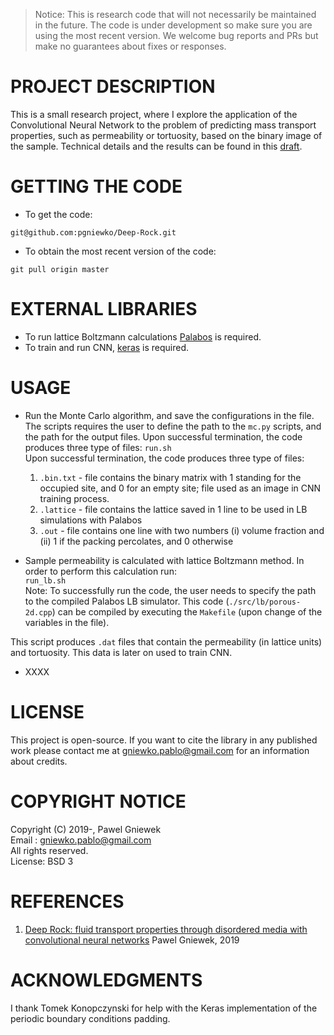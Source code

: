 >Notice: This is research code that will not necessarily be maintained in the future.
>The code is under development so make sure you are using the most recent version.
>We welcome bug reports and PRs but make no guarantees about fixes or responses.

PROJECT DESCRIPTION
===================
This is a small research project, where I explore the application of the Convolutional Neural Network to the problem of predicting mass transport properties, such as permeability or tortuosity, based on the binary image of the sample. 
Technical details and the results can be found in this [draft](./paper/Deep_Rock.pdf).    


GETTING THE CODE
================
* To get the code:
```
git@github.com:pgniewko/Deep-Rock.git
```

* To obtain the most recent version of the code:
```
git pull origin master
```

EXTERNAL LIBRARIES
==================
* To run lattice Boltzmann calculations [Palabos](http://www.palabos.org/) is required.       
* To train and run CNN, [keras](https://keras.io/) is required.      

USAGE
=====
* Run the Monte Carlo algorithm, and save the configurations in the file. The scripts requires the user to define the path to the `mc.py` scripts, and the path for the output files. Upon successful termination, the code produces three type of files:
```run.sh```        
Upon successful termination, the code produces three type of files:       
    1. `.bin.txt` - file contains the binary matrix with 1 standing for the occupied site, and 0 for an empty site; file used as an image in CNN training process.          
    2. `.lattice` - file contains the lattice saved in 1 line to be used in LB simulations with Palabos    
    3. `.out` - file contains one line with two numbers (i) volume fraction and (ii) 1 if the packing percolates, and 0 otherwise

* Sample permeability is calculated with lattice Boltzmann method. In order to perform this calculation run:          
```run_lb.sh```      
    Note: To successfully run the code, the user needs to specify the path to the compiled Palabos LB simulator. This code (`./src/lb/porous-2d.cpp`) can be compiled by executing the `Makefile` (upon change of the variables in the file).         

This script produces `.dat` files that contain the permeability (in lattice units) and tortuosity. This data is later on used to train CNN.      

* XXXX 

LICENSE
=======
This project is open-source. If you want to cite the library in any published work please contact me at gniewko.pablo@gmail.com for an information about credits.

COPYRIGHT NOTICE
================
Copyright (C) 2019-, Pawel Gniewek  
Email : gniewko.pablo@gmail.com  
All rights reserved.  
License: BSD 3  

REFERENCES
==========
1. [Deep Rock: fluid transport properties through disordered media with convolutional neural networks](./paper/Deep_Rock.pdf) Pawel Gniewek, 2019 


ACKNOWLEDGMENTS
===============
I thank Tomek Konopczynski for help with the Keras implementation of the periodic boundary conditions padding.
